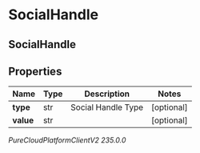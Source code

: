 # SocialHandle

## SocialHandle

## Properties

|Name | Type | Description | Notes|
|------------ | ------------- | ------------- | -------------|
| **type** | str | Social Handle Type | [optional] |
| **value** | str |  | [optional] |



_PureCloudPlatformClientV2 235.0.0_
